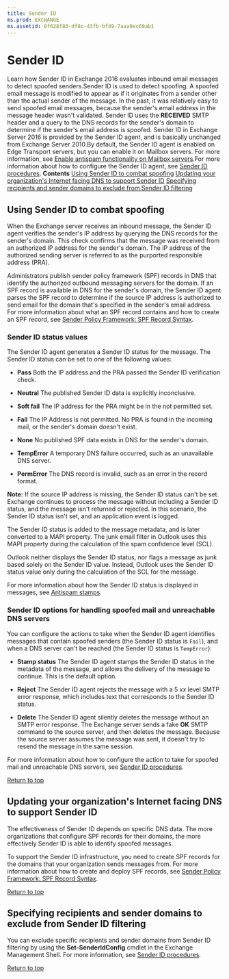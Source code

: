 ```yaml
---
title: Sender ID
ms.prod: EXCHANGE
ms.assetid: 0f628f83-df8c-43fb-bf49-7aaa9ec69ab1
---
```



# Sender ID
Learn how Sender ID in Exchange 2016 evaluates inbound email messages to detect spoofed senders.Sender ID is used to detect spoofing. A spoofed email message is modified to appear as if it originates from a sender other than the actual sender of the message. In the past, it was relatively easy to send spoofed email messages, because the sender's email address in the message header wasn't validated. Sender ID uses the **RECEIVED** SMTP header and a query to the DNS records for the sender's domain to determine if the sender's email address is spoofed. Sender ID in Exchange Server 2016 is provided by the Sender ID agent, and is basically unchanged from Exchange Server 2010.By default, the Sender ID agent is enabled on Edge Transport servers, but you can enable it on Mailbox servers. For more information, see  [Enable antispam functionality on Mailbox servers](enable-antispam-functionality-on-mailbox-servers.md).For more information about how to configure the Sender ID agent, see  [Sender ID procedures](sender-id-procedures.md). **Contents** [Using Sender ID to combat spoofing](#Spoofing) [Updating your organization's Internet facing DNS to support Sender ID](#ID) [Specifying recipients and sender domains to exclude from Sender ID filtering](#Filtering)
## Using Sender ID to combat spoofing
<a name="Spoofing"> </a>

When the Exchange server receives an inbound message, the Sender ID agent verifies the sender's IP address by querying the DNS records for the sender's domain. This check confirms that the message was received from an authorized IP address for the sender's domain. The IP address of the authorized sending server is referred to as the purported responsible address (PRA).
  
    
    
Administrators publish sender policy framework (SPF) records in DNS that identify the authorized outbound messaging servers for the domain. If an SPF record is available in DNS for the sender's domain, the Sender ID agent parses the SPF record to determine if the source IP address is authorized to send email for the domain that's specified in the sender's email address. For more information about what an SPF record contains and how to create an SPF record, see  [Sender Policy Framework: SPF Record Syntax](https://go.microsoft.com/fwlink/p/?linkId=50977).
  
    
    

### Sender ID status values

The Sender ID agent generates a Sender ID status for the message. The Sender ID status can be set to one of the following values:
  
    
    

- **Pass** Both the IP address and the PRA passed the Sender ID verification check.
    
  
- **Neutral** The published Sender ID data is explicitly inconclusive.
    
  
- **Soft fail** The IP address for the PRA might be in the not permitted set.
    
  
- **Fail** The IP Address is not permitted. No PRA is found in the incoming mail, or the sender's domain doesn't exist.
    
  
- **None** No published SPF data exists in DNS for the sender's domain.
    
  
- **TempError** A temporary DNS failure occurred, such as an unavailable DNS server.
    
  
- **PermError** The DNS record is invalid, such as an error in the record format.
    
  
 **Note:** If the source IP address is missing, the Sender ID status can't be set. Exchange continues to process the message without including a Sender ID status, and the message isn't returned or rejected. In this scenario, the Sender ID status isn't set, and an application event is logged.
  
    
    
The Sender ID status is added to the message metadata, and is later converted to a MAPI property. The junk email filter in Outlook uses this MAPI property during the calculation of the spam confidence level (SCL).
  
    
    
Outlook neither displays the Sender ID status, nor flags a message as junk based solely on the Sender ID value. Instead, Outlook uses the Sender ID status value only during the calculation of the SCL for the message.
  
    
    
For more information about how the Sender ID status is displayed in messages, see  [Antispam stamps](antispam-stamps.md).
  
    
    

### Sender ID options for handling spoofed mail and unreachable DNS servers

You can configure the actions to take when the Sender ID agent identifies messages that contain spoofed senders (the Sender ID status is  `Fail`), and when a DNS server can't be reached (the Sender ID status is  `TempError`):
  
    
    

- **Stamp status** The Sender ID agent stamps the Sender ID status in the metadata of the message, and allows the delivery of the message to continue. This is the default option.
    
  
- **Reject** The Sender ID agent rejects the message with a 5 _xx_ level SMTP error response, which includes text that corresponds to the Sender ID status.
    
  
- **Delete** The Sender ID agent silently deletes the message without an SMTP error response. The Exchange server sends a fake **OK** SMTP command to the source server, and then deletes the message. Because the source server assumes the message was sent, it doesn't try to resend the message in the same session.
    
  
For more information about how to configure the action to take for spoofed mail and unreachable DNS servers, see  [Sender ID procedures](sender-id-procedures.md).
  
    
    
 [Return to top](#RTT)
  
    
    

## Updating your organization's Internet facing DNS to support Sender ID
<a name="ID"> </a>

The effectiveness of Sender ID depends on specific DNS data. The more organizations that configure SPF records for their domains, the more effectively Sender ID is able to identify spoofed messages.
  
    
    
To support the Sender ID infrastructure, you need to create SPF records for the domains that your organization sends messages from. For more information about how to create and deploy SPF records, see  [Sender Policy Framework: SPF Record Syntax](https://go.microsoft.com/fwlink/p/?linkId=50977).
  
    
    
 [Return to top](#RTT)
  
    
    

## Specifying recipients and sender domains to exclude from Sender ID filtering
<a name="Filtering"> </a>

You can exclude specific recipients and sender domains from Sender ID filtering by using the **Set-SenderIdConfig** cmdlet in the Exchange Management Shell. For more information, see [Sender ID procedures](sender-id-procedures.md).
  
    
    
 [Return to top](#RTT)
  
    
    

